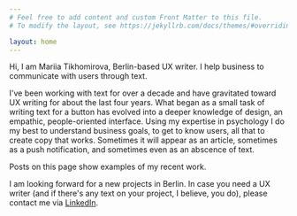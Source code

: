 ```yaml
---
# Feel free to add content and custom Front Matter to this file.
# To modify the layout, see https://jekyllrb.com/docs/themes/#overriding-theme-defaults

layout: home
---
```


Hi, I am Mariia Tikhomirova, Berlin-based UX writer.
I help business to communicate with users through text.

I've been working with text for over a decade and have gravitated toward UX writing for about the last four years. What began as a small task of writing text for a button has evolved into a deeper knowledge of design, an empathic, people-oriented interface. Using my expertise in psychology I do my best to understand business goals, to get to know users, all that to create copy that works. Sometimes it will appear as an article, sometimes as a push notification, and sometimes even as an abscence of text.

Posts on this page show examples of my recent work.

I am looking forward for a new projects in Berlin. In case you need a UX writer (and if there's any text on your project, I believe, you do), please contact me via [LinkedIn](https://www.linkedin.com/in/mariiatikhomirova/).